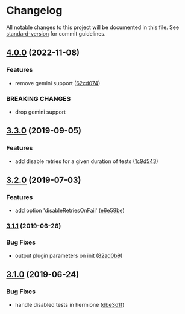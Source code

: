 # Changelog

All notable changes to this project will be documented in this file. See [standard-version](https://github.com/conventional-changelog/standard-version) for commit guidelines.

## [4.0.0](https://github.com/gemini-testing/retry-limiter/compare/v3.3.0...v4.0.0) (2022-11-08)


### Features

* remove gemini support ([62cd074](https://github.com/gemini-testing/retry-limiter/commit/62cd074))


### BREAKING CHANGES

* drop gemini support



## [3.3.0](https://github.com/gemini-testing/retry-limiter/compare/v3.2.0...v3.3.0) (2019-09-05)


### Features

* add disable retries for a given duration of tests ([1c9d543](https://github.com/gemini-testing/retry-limiter/commit/1c9d543))



## [3.2.0](https://github.com/gemini-testing/retry-limiter/compare/v3.1.1...v3.2.0) (2019-07-03)


### Features

* add option 'disableRetriesOnFail' ([e6e59be](https://github.com/gemini-testing/retry-limiter/commit/e6e59be))



### [3.1.1](https://github.com/gemini-testing/retry-limiter/compare/v3.1.0...v3.1.1) (2019-06-26)


### Bug Fixes

* output plugin parameters on init ([82ad0b9](https://github.com/gemini-testing/retry-limiter/commit/82ad0b9))



## [3.1.0](https://github.com/gemini-testing/retry-limiter/compare/v3.0.0...v3.1.0) (2019-06-24)


### Bug Fixes

* handle disabled tests in hermione ([dbe3d1f](https://github.com/gemini-testing/retry-limiter/commit/dbe3d1f))
